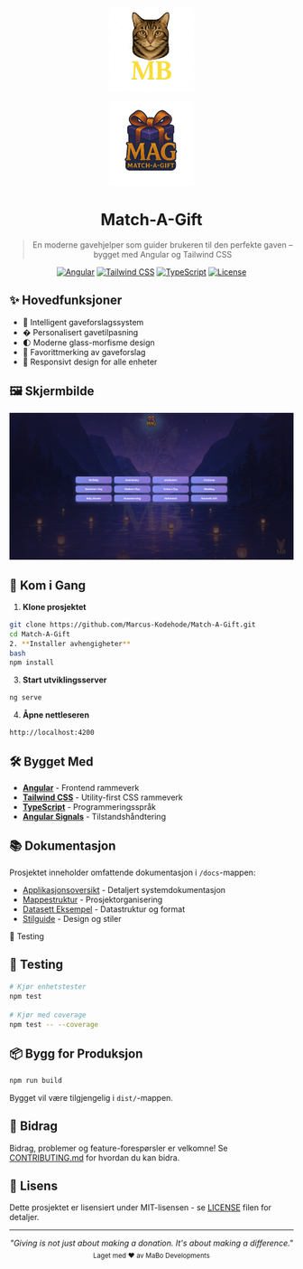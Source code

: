 <div align="center">
  <p>
    <img src="/public/images/MBlogo.png" alt="Personal Logo" width="150" />
  </p>
  <p>
    <img src="/public/images/MAG-logo.png" alt="Match-A-Gift Logo" width="150" />
  </p>
  
  # Match-A-Gift
  
  > En moderne gavehjelper som guider brukeren til den perfekte gaven – bygget med Angular og Tailwind CSS
  
  [![Angular](https://img.shields.io/badge/Angular-18-dd1b16.svg)](https://angular.dev)
  [![Tailwind CSS](https://img.shields.io/badge/Tailwind-3.4-38bdf8.svg)](https://tailwindcss.com)
  [![TypeScript](https://img.shields.io/badge/TypeScript-5-3178c6.svg)](https://www.typescriptlang.org)
  [![License](https://img.shields.io/badge/License-MIT-blue.svg)](LICENSE)
</div>

## ✨ Hovedfunksjoner

- 🎁 Intelligent gaveforslagssystem
- � Personalisert gavetilpasning
- 🌓 Moderne glass-morfisme design
- 💝 Favorittmerking av gaveforslag
- 📱 Responsivt design for alle enheter

## 🖼️ Skjermbilde

<div align="center">
  <img src="/public/images/match-a-gift-screenshot.png" alt="Match-A-Gift Screenshot" width="800" />
</div>

## 🚀 Kom i Gang

1. **Klone prosjektet**
```bash
git clone https://github.com/Marcus-Kodehode/Match-A-Gift.git
cd Match-A-Gift
2. **Installer avhengigheter**
bash
npm install
```

3. **Start utviklingsserver**
```bash
ng serve
```

4. **Åpne nettleseren**
```
http://localhost:4200
```

## 🛠️ Bygget Med

- **[Angular](https://angular.dev)** - Frontend rammeverk
- **[Tailwind CSS](https://tailwindcss.com)** - Utility-first CSS rammeverk
- **[TypeScript](https://www.typescriptlang.org)** - Programmeringsspråk
- **[Angular Signals](https://angular.dev/guide/signals)** - Tilstandshåndtering

## 📚 Dokumentasjon

Prosjektet inneholder omfattende dokumentasjon i `/docs`-mappen:

- [Applikasjonsoversikt](docs/app-summary.md) - Detaljert systemdokumentasjon
- [Mappestruktur](docs/folder-structure.md) - Prosjektorganisering
- [Datasett Eksempel](docs/dataset-example.md) - Datastruktur og format
- [Stilguide](docs/stylesheet.md) - Design og stiler

🧪 Testing
## 🧪 Testing

```bash
# Kjør enhetstester
npm test

# Kjør med coverage
npm test -- --coverage
```

## 📦 Bygg for Produksjon

```bash
npm run build
```

Bygget vil være tilgjengelig i `dist/`-mappen.

## 🤝 Bidrag

Bidrag, problemer og feature-forespørsler er velkomne! Se [CONTRIBUTING.md](CONTRIBUTING.md) for hvordan du kan bidra.

## 📝 Lisens

Dette prosjektet er lisensiert under MIT-lisensen - se [LICENSE](LICENSE) filen for detaljer.

---

<div align="center">
  <i>"Giving is not just about making a donation. It's about making a difference."</i>
  <br>
  <sub>Laget med ❤️ av MaBo Developments</sub>
</div>